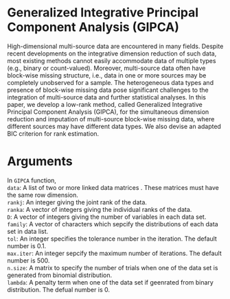 # Generalized Integrative Principal Component Analysis (GIPCA)

High-dimensional multi-source data are encountered in many fields. Despite recent developments on the integrative dimension reduction of such data, most existing methods cannot easily accommodate data of multiple types (e.g., binary or count-valued). Moreover, multi-source data often have block-wise missing structure, i.e., data in one or more sources may be completely unobserved for a sample. The heterogeneous data types and presence of block-wise missing data pose significant challenges to the integration of multi-source data and further statistical analyses. In this paper, we develop a low-rank method, called Generalized Integrative Principal Component Analysis (GIPCA), for the simultaneous dimension reduction and imputation of multi-source block-wise missing data, where different sources may have different data types. We also devise an adapted BIC criterion for rank estimation.

# Arguments

In `GIPCA` function,<br />
`data`: A list of two or more linked data matrices . These matrices must have the same row dimension.<br />
`rankj`: An integer giving the joint rank of the data. <br />
`ranka`: A vector of integers giving the individual ranks of the data. <br />
`D`: A vector of integers giving the number of variables in each data set.<br />
`family`: A vector of characters which sepcify the distributions of each data set in data list.<br />
`tol`: An integer specifies the tolerance number in the iteration. The default number is 0.1.<br />
`max.iter`: An integer sepcify the maximum number of iterations. The default number is 500.<br />
`n.size`: A matrix to specify the number of trials when one of the data set is generated from binomial distribution.<br />
`lambda`: A penalty term when one of the data set if geenrated from binary distribution. The defual number is 0.<br />

